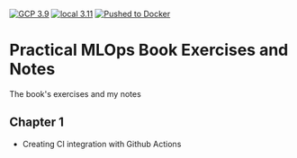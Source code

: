[![GCP 3.9](https://github.com/moaaztaha/Practical-MLOps-Book-Exercises-and-Notes/actions/workflows/gcp.yml/badge.svg)](https://github.com/moaaztaha/Practical-MLOps-Book-Exercises-and-Notes/actions/workflows/gcp.yml) [![local 3.11](https://github.com/moaaztaha/Practical-MLOps-Book-Exercises-and-Notes/actions/workflows/local.yml/badge.svg)](https://github.com/moaaztaha/Practical-MLOps-Book-Exercises-and-Notes/actions/workflows/local.yml) [![Pushed to Docker](https://github.com/moaaztaha/Practical-MLOps-Book-Exercises-and-Notes/actions/workflows/docker.yml/badge.svg)](https://github.com/moaaztaha/Practical-MLOps-Book-Exercises-and-Notes/actions/workflows/docker.yml)
# Practical MLOps Book Exercises and Notes
 The book's exercises and my notes

## Chapter 1
- Creating CI integration with Github Actions
